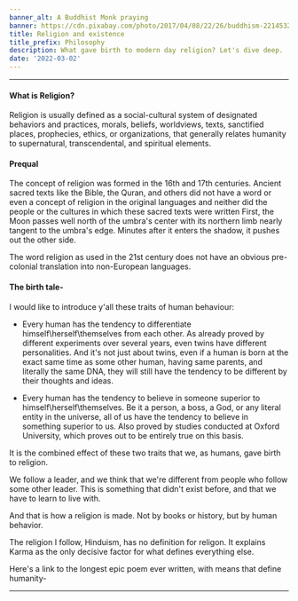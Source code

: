 ```yaml
---
banner_alt: A Buddhist Monk praying
banner: https://cdn.pixabay.com/photo/2017/04/08/22/26/buddhism-2214532_960_720.jpg
title: Religion and existence
title_prefix: Philosophy
description: What gave birth to modern day religion? Let's dive deep.
date: '2022-03-02'
---
```


---

#### What is Religion?

Religion is usually defined as a social-cultural system of designated behaviors and practices, morals, beliefs, worldviews, texts, sanctified places, prophecies, ethics, or organizations, that generally relates humanity to supernatural, transcendental, and spiritual elements.

#### Prequal

The concept of religion was formed in the 16th and 17th centuries. Ancient sacred texts like the Bible, the Quran, and others did not have a word or even a concept of religion in the original languages and neither did the people or the cultures in which these sacred texts were written
First, the Moon passes well north of the umbra's center with its northern limb nearly tangent to the umbra's edge. Minutes after it enters the shadow, it pushes out the other side.

The word religion as used in the 21st century does not have an obvious pre-colonial translation into non-European languages.

#### The birth tale-

I would like to introduce y'all these traits of human behaviour:

-   Every human has the tendency to differentiate himself\herself\themselves from each other.
    As already proved by different experiments over several years, even twins have different personalities. And it's not just about twins, even if a human is born at the exact same time as some other human, having same parents, and literally the same DNA, they will still have the tendency to be different by their thoughts and ideas.

-   Every human has the tendency to believe in someone superior to himself\herself\themselves.
    Be it a person, a boss, a God, or any literal entity in the universe, all of us have the tendency to believe in something superior to us. Also proved by studies conducted at Oxford University, which proves out to be entirely true on this basis.

It is the combined effect of these two traits that we, as humans, gave birth to religion.

We follow a leader, and we think that we're different from people who follow some other leader. This is something that didn't exist before, and that we have to learn to live with.

And that is how a religion is made. Not by books or history, but by human behavior.

The religion I follow, Hinduism, has no definition for religon. It explains Karma as the only decisive factor for what defines everything else.

Here's a link to the longest epic poem ever written, with means that define humanity-
<XButton href="https://erenow.net/common/the-mahabharata-a-modern-rendering-vol-1/" icon="feather:external-link" label="The original verses of Mahabharat"/>

---
